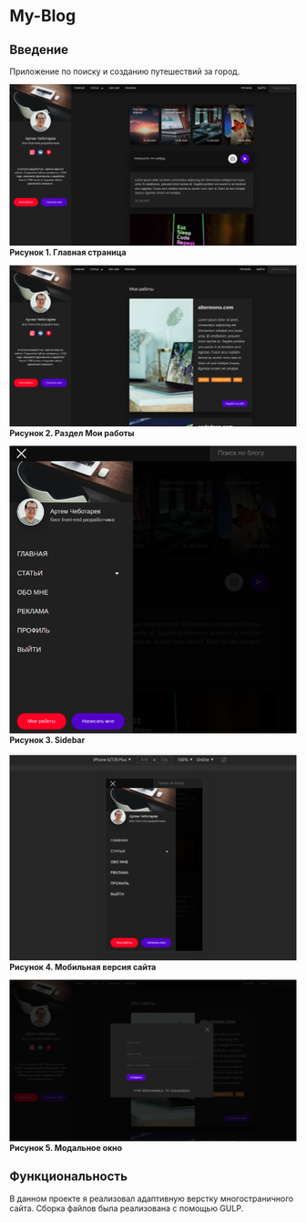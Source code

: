 # My-Blog

## Введение
Приложение по поиску и созданию путешествий за город.

![](3.png)
</br>
**Рисунок 1. Главная страница**
</br>


![](1.png)
<br>
**Рисунок 2. Раздел Мои работы**
<br>


![](4.png)
<br>
**Рисунок 3. Sidebar**
<br>

![](5.png)
<br>
**Рисунок 4. Мобильная версия сайта**
<br>


![](2.png)
<br>
**Рисунок 5. Модальное окно**
<br>

## Функциональность
В данном проекте я реализовал адаптивную верстку многостраничного сайта. Сборка файлов была реализована с помощью GULP.

